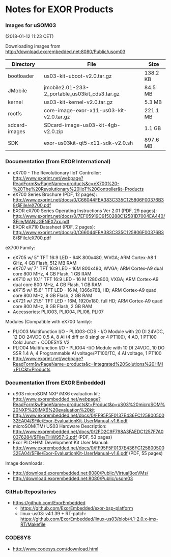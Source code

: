 # Notes for EXOR Products

### Images for uSOM03

(2018-01-12 11:23 CET)

Downloading images from 
http://download.exorembedded.net:8080/Public/usom03

| Directory     | File                                           | Size     |
|---------------|------------------------------------------------|----------|
| bootloader    | us03-kit-uboot-v2.0.tar.gz                     | 138.2 KB |
| JMobile       | jmobile2.01-233-2_portable_us03kit_cds3.tar.gz | 84.5 MB  |
| kernel        | us03-kit-kernel-v2.0.tar.gz                    | 5.3 MB   |
| rootfs        | core-image-exor-x11-us03-kit-v2.0.tar.gz       | 221.1 MB |
| sdcard-images | SDcard-image-us03-kit-4gb-v2.0.zip             | 1.1 GB   |
| SDK           | exor-us03kit-qt5-x11-sdk-v2.0.sh               | 897.6 MB |


### Documentation (from EXOR International)

* eX700 - The Revolutionary IIoT Controller: http://www.exorint.net/webpage?ReadForm&wPageName=products&c=eX700%20-%20The%20Revolutionary%20IIoT%20Controller&t=Products
* eX700 Series Brochure (PDF, 12 pages): http://www.exorint.net/docs/0/C66044FEA383C335C125806F00376B38/$File/eX700.pdf
* EXOR eX700 Series Operating Instructions Ver 2.01 (PDF, 29 pages): http://www.exorint.net/docs/0/7EF05919C9150288C12581D7004EA440/$File/MANUGENEX7xx.pdf
* EXOR eX710 Datasheet (PDF, 2 pages): http://www.exorint.net/docs/0/C66044FEA383C335C125806F00376B38/$File/eX700.pdf

eX700 Family:

- eX705 w/ 5" TFT 16:9 LED - 64K 800x480, WVGA; ARM Cortex-A8 1 GHz, 4 GB Flash, 512 MB RAM
- eX707 w/ 7" TFT 16:9 LED - 16M 800x480, WVGA; ARM Cortex-A9 dual core 800 MHz, 4 GB Flash, 1 GB RAM
- eX710 w/ 10.1" TFT 16:9 LED - 16 M 1280x800, VXGA; ARM Cortex-A9 dual core 800 MHz, 4 GB Flash, 1 GB RAM
- eX715 w/ 15.6" TFT LED - 16 M, 1366x768, HD; ARM Cortex-A9 quad core 800 MHz, 8 GB Flash, 2 GB RAM
- eX721 w/ 21.5" TFT LED - 16M, 1920x180, full HD; ARM Cortex-A9 quad core 800 MHz, 8 GB Flash, 2 GB RAM
- Accessories: PLIO03, PLIO04, PLI06, PLI07

Modules (Compatible with eX700 family):

* PLIO03 Multifunction I/O - PLIO03-CDS - I/O Module with 20 DI 24VDC, 12 DO 24VDC 0,5 A, 8 AI (4 diff or 8 singl or 4 PT100), 4 AO, 1 PT100 Cold Junct + CODESYS V2
* PLIO04 Multifunction I/O - PLIO04 -I/O Module with 10 DI 24VDC, 10 DO SSR 1.4 A, 4 Programmable AI voltage/PT100/TC, 4 AI voltage, 1 PT100
* http://www.exorint.net/webpage?ReadForm&wPageName=products&c=Integrated%20Solutions%20HMI+PLC&t=Products

### Documentation (from EXOR Embedded)

* uS03 microSOM NXP iMX6 evaluation kit: http://www.exorembedded.net/webpage?ReadForm&wPageName=products&t=Product&p=uS03%20microSOM%20NXP%20iMX6%20evaluation%20kit
* http://www.exorembedded.net/docs/0/FF95F5F0137E436FC12580050032EA04/$File/Exor-EvaluationKit-UserManual-v1.6.pdf
* microSOM(TM) US03 Hardware Description: http://www.exorembedded.net/docs/0/2FD2C9F798A3FAEDC1257F7A00376284/$File/THW957-2.pdf (PDF, 53 pages)
* Exor PLC+HMI Development Kit User Manual: http://www.exorembedded.net/docs/0/FF95F5F0137E436FC12580050032EA04/$File/Exor-EvaluationKit-UserManual-v1.6.pdf (PDF, 55 pages)

Image downloads:

* http://download.exorembedded.net:8080/Public/VirtualBoxVMs/
* http://download.exorembedded.net:8080/Public/usom03

### GitHub Repositories

* https://github.com/ExorEmbedded
  * https://github.com/ExorEmbedded/exor-bsp-platform
  * linux-us03: v4.1.39 + RT-patch: https://github.com/ExorEmbedded/linux-us03/blob/4.1-2.0.x-imx-RT/Makefile

### CODESYS

* http://www.codesys.com/download.html

<!-- EOF -->

